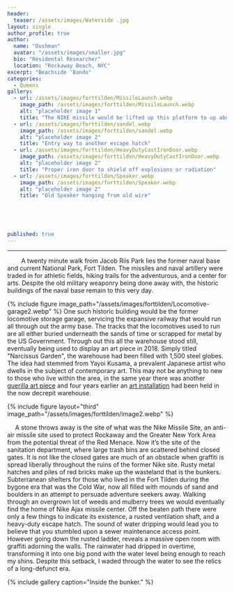```yaml
---
header:
  teaser: /assets/images/Waterside .jpg
layout: single
author_profile: true
author:
  name: "Dushman"
  avatar: "/assets/images/smaller.jpg"
  bio: "Residental Researcher"
  location: "Rockaway Beach, NYC"
excerpt: "Beachside 'Bando"
categories:
  - Queens
gallery:
  - url: /assets/images/forttilden/MissileLaunch.webp
    image_path: /assets/images/forttilden/MissileLaunch.webp
    alt: "placeholder image 1"
    title: "The NIKE missile would be lifted up this platform to up above for launch" 
  - url: /assets/images/forttilden/sandel.webp
    image_path: /assets/images/forttilden/sandel.webp
    alt: "placeholder image 2"
    title: "Entry way to another escape hatch" 
  - url: /assets/images/forttilden/HeavyDutyCastIronDoor.webp
    image_path: /assets/images/forttilden/HeavyDutyCastIronDoor.webp
    alt: "placeholder image 2"
    title: "Proper iron door to shield off explosions or radiation" 
  - url: /assets/images/forttilden/Speaker.webp
    image_path: /assets/images/forttilden/Speaker.webp
    alt: "placeholder image 2"
    title: "Old Speaker hanging from old wire"
  
  
  
 

published: true
---
```




















---
&emsp;&emsp; A twenty minute walk from Jacob Riis Park lies the former naval base and current National Park, Fort Tilden. The missiles and naval artillery were traded in for athletic fields, hiking trails for the adventurous, and a center for arts. Despite the old military weaponry being done away with, the historic buildings of the naval base remain to this very day.
  
{% include figure image_path="/assets/images/forttilden/Locomotive-garage2.webp" %}
  One such historic building would be the former locomotive storage garage, servicing the expansive railway that would run all through out the army base. The tracks that the locomotives used to run are all either buried underneath the sands of time or scrapped for metal by the US Government. Through out this all the warehouse stood still, eventually being used to display an art piece in 2018. Simply titled "Narcissus Garden", the warehouse had been filled with 1,500 steel globes. The idea had stemmed from Yayoi Kusama, a prevalent Japanese artist who dwells in the subject of contemporary art. This may not be anything to new to those who live within the area, in the same year there was another [guerilla art piece](https://untappedcities.com/2018/10/11/1500-gold-balls-turn-up-in-guerrilla-art-installation-at-abandoned-fort-tilden-in-queens/) and four years earlier an [art installation](https://ny.curbed.com/2014/7/31/10066414/fort-tilden-beach-reopens-to-a-changing-neighborhood) had been held in the now decrepit warehouse.

{% include figure layout="third" image_path="/assets/images/forttilden/image2.webp" %}

&emsp; A stone throws away is the site of what was the Nike Missile Site, an anti-air missile site used to protect Rockaway and the Greater New York Area from the potential threat of the Red Menace. Now it’s the site of the sanitation department, where large trash bins are scattered behind closed gates. It is not like the closed gates are much of an obstacle when graffiti is spread liberally throughout the ruins of the former Nike site. Rusty metal hatches and piles of red bricks make up the wasteland that is the bunkers. Subterranean shelters for those who lived in the Fort Tilden during the bygone era that was the Cold War, now all filled with mounds of sand and boulders in an attempt to persuade adventure seekers away. Walking through an overgrown lot of weeds and mulberry trees we would eventually find the home of Nike Ajax missile center. Off the beaten path there were only a few things to indicate its existence, a rusted ventilation shaft, and a heavy-duty escape hatch. The sound of water dripping would lead you to believe that you stumbled upon a sewer maintenance access point. However going down the rusted ladder, reveals a massive open room with graffiti adorning the walls. The rainwater had dripped in overtime, transforming it into one big pond with the water level being enough to reach my shins. Despite this setback, I waded through the water to see the relics of a long-defunct era.

{% include gallery caption="Inside the bunker." %}







